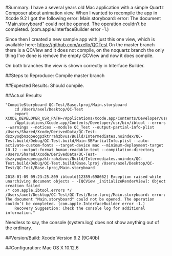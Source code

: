 #Summary:
I have a several years old Mac application with a simple Quartz Composer about animation view. When I wanted to recompile the app in Xcode 9.2 I got the following error:
Main.storyboard: error: The document "Main.storyboard" could not be opened. The operation couldn’t be completed. (com.apple.InterfaceBuilder error -1.)

Since then I created a new sample app with just this one view, which is available here: https://github.com/axello/QCTest
On the master branch there is a QCView and it does not compile, on the noquartz branch the only thing I've done is remove the empty QCView and now it does compile.

On both branches the view is shown correctly in Interface Builder.

##Steps to Reproduce:
Compile master branch

##Expected Results:
Should compile.

##Actual Results:
```Compilation returns the error:
"CompileStoryboard QC-Test/Base.lproj/Main.storyboard
    cd /Users/axel/Desktop/QC-Test
    export XCODE_DEVELOPER_USR_PATH=/Applications/Xcode.app/Contents/Developer/usr/bin/..
    /Applications/Xcode.app/Contents/Developer/usr/bin/ibtool --errors --warnings --notices --module QC_Test --output-partial-info-plist /Users/Shared/Xcode/DerivedData/QC-Test-dszxyoqbnzqoecgpzktrrahzbvus/Build/Intermediates.noindex/QC-Test.build/Debug/QC-Test.build/Main-SBPartialInfo.plist --auto-activate-custom-fonts --target-device mac --minimum-deployment-target 10.12 --output-format human-readable-text --compilation-directory /Users/Shared/Xcode/DerivedData/QC-Test-dszxyoqbnzqoecgpzktrrahzbvus/Build/Intermediates.noindex/QC-Test.build/Debug/QC-Test.build/Base.lproj /Users/axel/Desktop/QC-Test/QC-Test/Base.lproj/Main.storyboard

2018-01-09 09:23:25.809 ibtoold[12359:698662] Exception raised while unarchiving document objects - -[QCView _initializeRenderView]: Object creation failed
/* com.apple.ibtool.errors */
/Users/axel/Desktop/QC-Test/QC-Test/Base.lproj/Main.storyboard: error: The document "Main.storyboard" could not be opened. The operation couldn’t be completed. (com.apple.InterfaceBuilder error -1.)
    Recovery Suggestion: Check the console log for additional information."
```
Needless to say, the console (system.log) does not show anything out of the ordinary.

##Version/Build:
Xcode Version 9.2 (9C40b)

##Configuration:
Mac OS X 10.12.6

